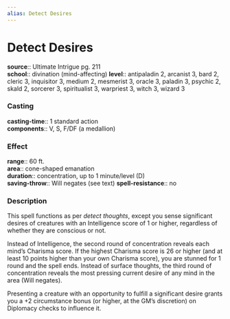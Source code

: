 ```yaml
---
alias: Detect Desires
---
```


# Detect Desires 

**source**:: Ultimate Intrigue pg. 211  
**school**:: divination (mind-affecting)
**level**:: antipaladin 2, arcanist 3, bard 2, cleric 3, inquisitor 3, medium 2, mesmerist 3, oracle 3, paladin 3, psychic 2, skald 2, sorcerer 3, spiritualist 3, warpriest 3, witch 3, wizard 3

### Casting 

**casting-time**:: 1 standard action  
**components**:: V, S, F/DF (a medallion)

### Effect 

**range**:: 60 ft.  
**area**:: cone-shaped emanation  
**duration**:: concentration, up to 1 minute/level (D)  
**saving-throw**:: Will negates (see text)
**spell-resistance**:: no

### Description 

This spell functions as per *detect thoughts*, except you sense significant desires of creatures with an Intelligence score of 1 or higher, regardless of whether they are conscious or not.  
  
Instead of Intelligence, the second round of concentration reveals each mind’s Charisma score. If the highest Charisma score is 26 or higher (and at least 10 points higher than your own Charisma score), you are stunned for 1 round and the spell ends. Instead of surface thoughts, the third round of concentration reveals the most pressing current desire of any mind in the area (Will negates).  
  
Presenting a creature with an opportunity to fulfill a significant desire grants you a +2 circumstance bonus (or higher, at the GM’s discretion) on Diplomacy checks to influence it.

